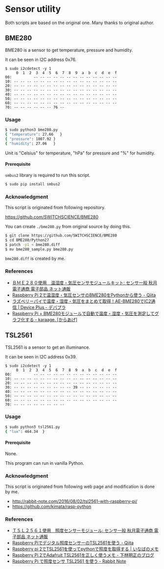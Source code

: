 Sensor utility
=======================================================================

Both scripts are based on the original one.
Many thanks to original author.


BME280
-----------------------------------------------------------------------

BME280 is a sensor to get temperature, pressure and humidity.

It can be seen in I2C address 0x76.

```
$ sudo i2cdetect -y 1
     0  1  2  3  4  5  6  7  8  9  a  b  c  d  e  f
00:          -- -- -- -- -- -- -- -- -- -- -- -- --
10: -- -- -- -- -- -- -- -- -- -- -- -- -- -- -- --
20: -- -- -- -- -- -- -- -- -- -- -- -- -- -- -- --
30: -- -- -- -- -- -- -- -- -- -- -- -- -- -- -- --
40: -- -- -- -- -- -- -- -- -- -- -- -- -- -- -- --
50: -- -- -- -- -- -- -- -- -- -- -- -- -- -- -- --
60: -- -- -- -- -- -- -- -- -- -- -- -- -- -- -- --
70: -- -- -- -- -- -- 76 --
```


### Usage

```bash
$ sudo python3 bme280.py
{ "temperature": 27.66   }
{ "pressure": 1007.92 }
{ "humidity": 27.06   }
```

Unit is "Celsius" for temperature, "hPa" for pressure and "%" for humidity.


#### Prerequisite

`smbus2` library is required to run this script.

```bash
$ sudo pip install smbus2
```


### Acknowledgment

This script is originated from following repository.

https://github.com/SWITCHSCIENCE/BME280


You can create `./bme280.py` from original source by doing this.

```bash
$ git clone https://github.com/SWITCHSCIENCE/BME280
$ cd BME280/Python27
$ patch -p1 < bme280.diff
$ mv bme280_sample.py bme280.py
```

`bme280.diff` is created by me.


### References

- [ＢＭＥ２８０使用　温湿度・気圧センサモジュールキット: センサ一般 秋月電子通商 電子部品 ネット通販](http://akizukidenshi.com/catalog/g/gK-09421/)
- [Raspberry Pi 2で温湿度・気圧センサのBME280をPythonから使う - Qiita](http://qiita.com/masato/items/027e5c824ae75ab417c1)
- [ラズベリーパイで温度・湿度・気圧をまとめて取得！AE-BME280でIC2通信 | Device Plus - デバプラ](http://deviceplus.jp/hobby/raspberrypi_entry_039/)
- [Raspberry Pi + BME280モジュールで自動で温度・湿度・気圧を測定してグラフ化する - karaage. [からあげ]](http://karaage.hatenadiary.jp/entry/2016/05/11/073000)


TSL2561
-----------------------------------------------------------------------

TSL2561 is a sensor to get an illuminance.

It can be seen in I2C address 0x39.

```
$ sudo i2cdetect -y 1
     0  1  2  3  4  5  6  7  8  9  a  b  c  d  e  f
00:          -- -- -- -- -- -- -- -- -- -- -- -- --
10: -- -- -- -- -- -- -- -- -- -- -- -- -- -- -- --
20: -- -- -- -- -- -- -- -- -- -- -- -- -- -- -- --
30: -- -- -- -- -- -- -- -- -- 39 -- -- -- -- -- --
40: -- -- -- -- -- -- -- -- -- -- -- -- -- -- -- --
50: -- -- -- -- -- -- -- -- -- -- -- -- -- -- -- --
60: -- -- -- -- -- -- -- -- -- -- -- -- -- -- -- --
70: -- -- -- -- -- -- -- --
```

### Usage

```bash
$ sudo python3 tsl2561.py
{ "lux": 464.34  }
```


#### Prerequisite

None.

This program can run in vanilla Python.


### Acknowledgment

This script is originated from following web page and modification is done by me.

- http://rabbit-note.com/2016/08/02/tsl2561-with-raspberry-pi/
- https://github.com/kimata/rasp-python


### References

- [ＴＳＬ２５６１使用　照度センサーモジュール: センサ一般 秋月電子通商 電子部品 ネット通販](http://akizukidenshi.com/catalog/g/gM-08219/)
- [Raspberry Piでデジタル照度センサーのTSL2561を使う - Qiita](http://qiita.com/masato/items/1dd5bed82b19477b45d8)
- [Raspberry pi 2でTSL2561を使ってpythonで照度を取得する | いなばのメモ](http://blog.1783.org/2016/03/raspi2_tsl2561/)
- [Raspberry Pi 2でAdafruit TSL2561を正しく使うメモ - 下林明正のブログ](http://shimobayashi.hatenablog.com/entry/2015/07/27/001708)
- [Raspberry Pi で照度センサ TSL2561 を使う - Rabbit Note](http://rabbit-note.com/2016/08/02/tsl2561-with-raspberry-pi/)


